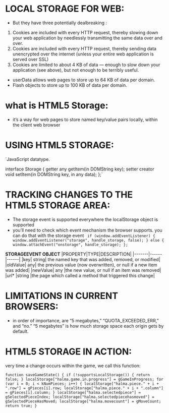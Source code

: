 # LOCAL STORAGE FOR WEB:
* But they have three potentially dealbreaking :
1. Cookies are included with every HTTP request, thereby slowing down your web application by needlessly transmitting the same data over and over.
2. Cookies are included with every HTTP request, thereby sending data unencrypted over the internet (unless your entire web application is served over SSL)
3. Cookies are limited to about 4 KB of data — enough to slow down your application (see above), but not enough to be terribly useful.

* userData allows web pages to store up to 64 KB of data per domain.
* Flash objects to store up to 100 KB of data per domain.

# what is HTML5 Storage:
* it’s a way for web pages to store named key/value pairs locally, within the client web browser
# USING HTML5 STORAGE:

`JavaScript datatype.

interface Storage {
  getter any getItem(in DOMString key);
  setter creator void setItem(in DOMString key, in any data);
};`

# TRACKING CHANGES TO THE HTML5 STORAGE AREA:
* The storage event is supported everywhere the localStorage object is supported
* you’ll need to check which event mechanism the browser supports.
you can do that with the storage event
`
if (window.addEventListener) {
  window.addEventListener("storage", handle_storage, false);
} else {
  window.attachEvent("onstorage", handle_storage);
};`


**STORAGEEVENT OBJECT**
|PROPERTY|TYPE|DESCRIPTION|
|-------|------|------|
|key|	string|	the named key that was added, removed, or modified|
|oldValue|	any|	the previous value (now overwritten), or null if a new item was added|
|newValue|	any	|the new value, or null if an item was removed|
|url*	|string	|the page which called a method that triggered this change|



# LIMITATIONS IN CURRENT BROWSERS:
* in order of importance, are “5 megabytes,” “QUOTA_EXCEEDED_ERR,” and “no.” “5 megabytes” is how much storage space each origin gets by default.

# HTML5 STORAGE IN ACTION:
very time a change occurs within the game, we call this function:

`function saveGameState() {
    if (!supportsLocalStorage()) { return false; }
    localStorage["halma.game.in.progress"] = gGameInProgress;
    for (var i = 0; i < kNumPieces; i++) {
	localStorage["halma.piece." + i + ".row"] = gPieces[i].row;
	localStorage["halma.piece." + i + ".column"] = gPieces[i].column;
    }
    localStorage["halma.selectedpiece"] = gSelectedPieceIndex;
    localStorage["halma.selectedpiecehasmoved"] = gSelectedPieceHasMoved;
    localStorage["halma.movecount"] = gMoveCount;
    return true;
}`
